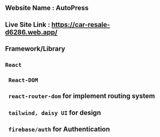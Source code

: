 ## Website Name : AutoPress

## Live Site Link : https://car-resale-d6286.web.app/

## Framework/Library

## `React`

## ` React-DOM`

## ` react-router-dom` for implement routing system

## ` tailwind, daisy UI` for design

## ` firebase/auth` for Authentication
